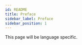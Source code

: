 ```yaml
---
id: README
title: Preface
sidebar_label: Preface
sidebar_position: 1
---
```


This page will be language specific.